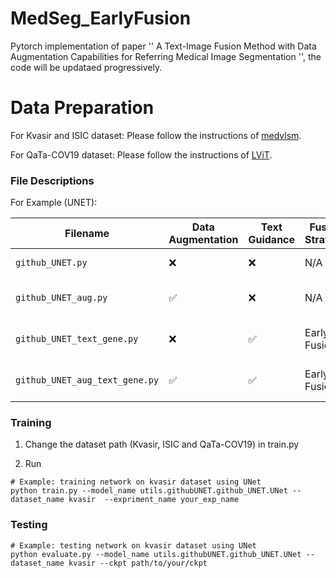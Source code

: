 # MedSeg_EarlyFusion


Pytorch implementation of paper '' A Text-Image Fusion Method with Data Augmentation Capabilities for Referring Medical Image Segmentation '', the code will be updataed progressively.


# Data Preparation
For Kvasir and ISIC dataset:
Please follow the instructions of [medvlsm](https://github.com/naamiinepal/medvlsm).

For QaTa-COV19 dataset:
Please follow the instructions of [LViT](https://github.com/HUANGLIZI/LViT).



### File Descriptions
For Example (UNET):

| Filename                                      | Data Augmentation | Text Guidance | Fusion Strategy     | Special Notes                          |
|----------------------------------------------|-------------------|----------------|---------------------|----------------------------------------|
| `github_UNET.py`                              | ❌                | ❌             | N/A                 | Baseline UNet                          |
| `github_UNET_aug.py`                          | ✅                | ❌             | N/A                 | Data augmentation only                 |
| `github_UNET_text_gene.py`                   | ❌                | ✅             | Early Fusion    | Text guidance only                     |
| `github_UNET_aug_text_gene.py`               | ✅                | ✅             | Early Fusion    | Augmentation + text guidance           |




### Training

1. Change the dataset path (Kvasir, ISIC and QaTa-COV19) in train.py

2. Run

```
# Example: training network on kvasir dataset using UNet
python train.py --model_name utils.githubUNET.github_UNET.UNet --dataset_name kvasir  --expriment_name your_exp_name
```
### Testing

```
# Example: testing network on kvasir dataset using UNet
python evaluate.py --model_name utils.githubUNET.github_UNET.UNet --dataset_name kvasir --ckpt path/to/your/ckpt
```

